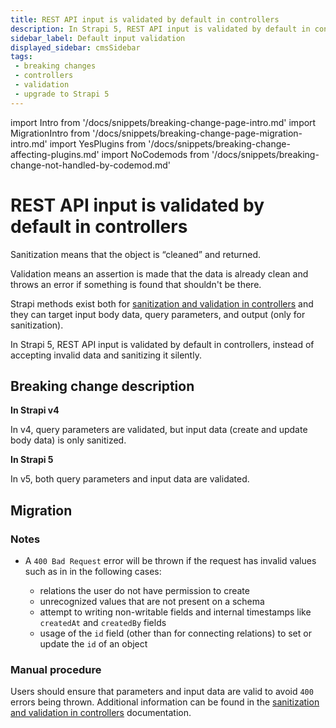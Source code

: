 ```yaml
---
title: REST API input is validated by default in controllers
description: In Strapi 5, REST API input is validated by default in controllers, instead of accepting invalid data and sanitizing it silently.
sidebar_label: Default input validation
displayed_sidebar: cmsSidebar
tags:
 - breaking changes
 - controllers
 - validation
 - upgrade to Strapi 5
---
```


import Intro from '/docs/snippets/breaking-change-page-intro.md'
import MigrationIntro from '/docs/snippets/breaking-change-page-migration-intro.md'
import YesPlugins from '/docs/snippets/breaking-change-affecting-plugins.md'
import NoCodemods from '/docs/snippets/breaking-change-not-handled-by-codemod.md'

# REST API input is validated by default in controllers

Sanitization means that the object is “cleaned” and returned.

Validation means an assertion is made that the data is already clean and throws an error if something is found that shouldn't be there.

Strapi methods exist both for [sanitization and validation in controllers](/cms/backend-customization/controllers#sanitization-and-validation-in-controllers) and they can target input body data, query parameters, and output (only for sanitization).

In Strapi 5, REST API input is validated by default in controllers, instead of accepting invalid data and sanitizing it silently.

<Intro />

<YesPlugins />
<NoCodemods />

## Breaking change description

<SideBySideContainer>

<SideBySideColumn>

**In Strapi v4**

In v4, query parameters are validated, but input data (create and update body data) is only sanitized.

</SideBySideColumn>

<SideBySideColumn>

**In Strapi 5**

In v5, both query parameters and input data are validated.

</SideBySideColumn>

</SideBySideContainer>

## Migration

<MigrationIntro />

### Notes

* A `400 Bad Request` error will be thrown if the request has invalid values such as in in the following cases:

  - relations the user do not have permission to create
  - unrecognized values that are not present on a schema
  - attempt to writing non-writable fields and internal timestamps like `createdAt` and `createdBy` fields
  - usage of the `id` field (other than for connecting relations) to set or update the `id` of an object

### Manual procedure

Users should ensure that parameters and input data are valid to avoid `400` errors being thrown. Additional information can be found in the [sanitization and validation in controllers](/cms/backend-customization/controllers#sanitization-and-validation-in-controllers) documentation.
